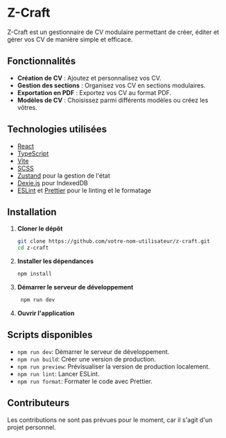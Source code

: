 # Z-Craft

Z-Craft est un gestionnaire de CV modulaire permettant de créer, éditer et gérer vos CV de manière simple et efficace.

## Fonctionnalités

- **Création de CV** : Ajoutez et personnalisez vos CV.
- **Gestion des sections** : Organisez vos CV en sections modulaires.
- **Exportation en PDF** : Exportez vos CV au format PDF.
- **Modèles de CV** : Choisissez parmi différents modèles ou créez les vôtres.

## Technologies utilisées

- [React](https://reactjs.org/)
- [TypeScript](https://www.typescriptlang.org/)
- [Vite](https://vitejs.dev/)
- [SCSS](https://sass-lang.com/)
- [Zustand](https://github.com/pmndrs/zustand) pour la gestion de l'état
- [Dexie.js](https://dexie.org/) pour IndexedDB
- [ESLint](https://eslint.org/) et [Prettier](https://prettier.io/) pour le linting et le formatage

## Installation

1. **Cloner le dépôt**

   ```bash
   git clone https://github.com/votre-nom-utilisateur/z-craft.git
   cd z-craft

2. **Installer les dépendances**

   ```bash
   npm install
   
3. **Démarrer le serveur de développement**

   ```bash
    npm run dev
   
4. **Ouvrir l'application**

## Scripts disponibles

- `npm run dev`: Démarrer le serveur de développement.
- `npm run build`: Créer une version de production.
- `npm run preview`: Prévisualiser la version de production localement.
- `npm run lint`: Lancer ESLint.
- `npm run format`: Formater le code avec Prettier.


## Contributeurs

Les contributions ne sont pas prévues pour le moment, car il s'agit d'un projet personnel.



